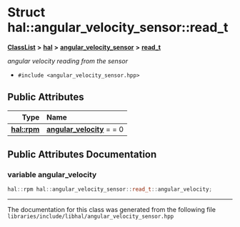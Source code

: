 

# Struct hal::angular\_velocity\_sensor::read\_t



[**ClassList**](annotated.md) **>** [**hal**](namespacehal.md) **>** [**angular\_velocity\_sensor**](classhal_1_1angular__velocity__sensor.md) **>** [**read\_t**](structhal_1_1angular__velocity__sensor_1_1read__t.md)



_angular velocity reading from the sensor_ 

* `#include <angular_velocity_sensor.hpp>`





















## Public Attributes

| Type | Name |
| ---: | :--- |
|  [**hal::rpm**](namespacehal.md#typedef-rpm) | [**angular\_velocity**](#variable-angular_velocity)   = = 0<br> |












































## Public Attributes Documentation




### variable angular\_velocity 

```C++
hal::rpm hal::angular_velocity_sensor::read_t::angular_velocity;
```




------------------------------
The documentation for this class was generated from the following file `libraries/include/libhal/angular_velocity_sensor.hpp`

